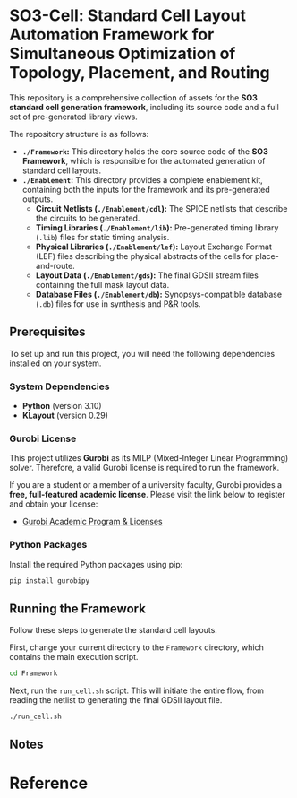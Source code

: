 # SO3-Cell: Standard Cell Layout Automation Framework for Simultaneous Optimization of Topology, Placement, and Routing

This repository is a comprehensive collection of assets for the **SO3 standard cell generation framework**, including its source code and a full set of pre-generated library views.

The repository structure is as follows:

*   **`./Framework`:** This directory holds the core source code of the **SO3 Framework**, which is responsible for the automated generation of standard cell layouts.
*   **`./Enablement`:** This directory provides a complete enablement kit, containing both the inputs for the framework and its pre-generated outputs.
    *   **Circuit Netlists (`./Enablement/cdl`):** The SPICE netlists that describe the circuits to be generated.
    *   **Timing Libraries (`./Enablement/lib`):** Pre-generated timing library (`.lib`) files for static timing analysis.
    *   **Physical Libraries (`./Enablement/lef`):** Layout Exchange Format (LEF) files describing the physical abstracts of the cells for place-and-route.
    *   **Layout Data (`./Enablement/gds`):** The final GDSII stream files containing the full mask layout data.
    *   **Database Files (`./Enablement/db`):** Synopsys-compatible database (`.db`) files for use in synthesis and P&R tools.

## Prerequisites

To set up and run this project, you will need the following dependencies installed on your system.

### System Dependencies

*   **Python** (version 3.10)
*   **KLayout** (version 0.29)

### Gurobi License

This project utilizes **Gurobi** as its MILP (Mixed-Integer Linear Programming) solver. Therefore, a valid Gurobi license is required to run the framework.

If you are a student or a member of a university faculty, Gurobi provides a **free, full-featured academic license**. Please visit the link below to register and obtain your license:

*   [Gurobi Academic Program & Licenses](https://www.gurobi.com/academia/academic-program-and-licenses/)

### Python Packages

Install the required Python packages using pip:

```bash
pip install gurobipy
```

## Running the Framework

Follow these steps to generate the standard cell layouts.

First, change your current directory to the `Framework` directory, which contains the main execution script.

```bash
cd Framework
```

Next, run the `run_cell.sh` script. This will initiate the entire flow, from reading the netlist to generating the final GDSII layout file.

```bash
./run_cell.sh
```

## Notes


# Reference
